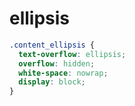 # ellipsis

```css
.content_ellipsis {
  text-overflow: ellipsis;
  overflow: hidden;
  white-space: nowrap;
  display: block;
}
```

